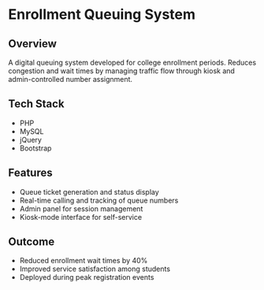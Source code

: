 # Enrollment Queuing System

## Overview
A digital queuing system developed for college enrollment periods. Reduces congestion and wait times by managing traffic flow through kiosk and admin-controlled number assignment.

## Tech Stack
- PHP
- MySQL
- jQuery
- Bootstrap

## Features
- Queue ticket generation and status display
- Real-time calling and tracking of queue numbers
- Admin panel for session management
- Kiosk-mode interface for self-service

## Outcome
- Reduced enrollment wait times by 40%
- Improved service satisfaction among students
- Deployed during peak registration events
